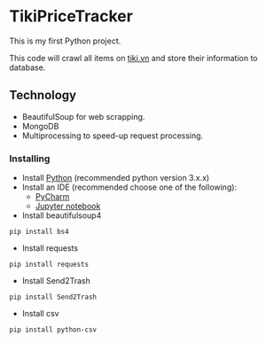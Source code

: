 # TikiPriceTracker

This is my first Python project. <br>

This code will crawl all items on [tiki.vn](tiki) and store their information to database.

## Technology

* BeautifulSoup for web scrapping.
* MongoDB 
* Multiprocessing to speed-up request processing. 


### Installing
 - Install [Python](https://www.python.org/) (recommended python version 3.x.x)
 - Install an IDE (recommended choose one of the following):
	- [PyCharm](https://www.jetbrains.com/pycharm/)
	- [Jupyter notebook](https://jupyter.org/)
 - Install beautifulsoup4 
```
pip install bs4
``` 
 - Install requests
```
pip install requests
``` 
 - Install Send2Trash
```
pip install Send2Trash
``` 
 - Install csv
 ```
pip install python-csv
``` 
